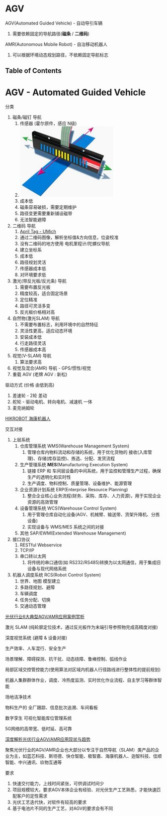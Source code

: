 # AGV

AGV(Automated Guided Vehicle) - 自动导引车辆
1. 需要依赖固定的导航路径(**磁条** / **二维码**)

AMR(Autonomous Mobile Robot) - 自治移动机器人
1. 可以根据环境动态规划路径，不依赖固定导航标志


## Table of Contents



# AGV - Automated Guided Vehicle

分类
1. 磁条/磁钉 导航
   1. 传感器 (霍尔原件，感应 N级)
   2. <img src="Pics/agv001.png" width=300>
   3. 成本低
   4. 磁条容易破损，需要定期维护
   5. 路径变更需要重新铺设磁带
   6. 无法智能避障
2. 二维码 导航
   1. [April Tag - UMich](https://april.eecs.umich.edu/software/apriltag)
   2. 通过二维码图像，解析坐标值&方向信息，位姿校准
   3. 没有二维码的地方使用 电机里程计/陀螺仪导航
   4. 建立坐标系
   5. 成本低
   6. 路径规划灵活
   7. 传感器成本低
   8. 对环境要求低
3. 激光(带反光板/反光条) 导航
   1. 需要布置反光板
   2. 精度较高，适合固定场景
   3. 定位精准
   4. 路径可灵活多变
   5. 反光板价格相对高
4. 自然物(激光SLAM) 导航
   1. 不需要布置标志，利用环境中的自然特征
   2. 灵活性更高，适应动态环境
   3. 安装成本低
   4. 行走路径灵活
   5. 传感器成本高
5. 视觉(V-SLAM) 导航
   1. 算法要求高
6. 视觉及混合(AMR) 导航 - GPS/惯性/视觉
7. 重载 AGV (老牌 AGV : 新松)



驱动方式 (价格 由低到高)
1. 差速轮 - 2轮 差动
2. 舵轮 - 驱动电机、转向电机、减速机 一体
3. 麦克纳姆轮

[HIKROBOT 海康机器人](https://www.hikrobotics.com/cn/mobilerobot/)

交互对接
1. 上层系统
   1. 仓库管理系统 WMS(Warehouse Management System)
      1. 管理仓库内物料流动和存储的系统，用于优化货物的 接收(入库管理)、存储(库存监控)、拣选、分配、发货流程
   2. 生产管理系统 **MES**(Manufacturing Execution System)
      1. 链接 ERP 和 车间层设备的中间系统，用于监控和管理生产过程，确保生产的透明化和实时性
      2. 生产调度、物料控制、质量管理、设备维护、能源管理
   3. 企业资源计划系统 ERP(Enterprise Resource Planning)
      1. 整合企业核心业务流程(财务、采购、库存、人力资源)，用于实现企业资源的高效管理
   4. 设备管理系统 WCS(Warehouse Control System)
      1. 用于管理仓库自动化设备(AGV、机械臂、输送带、货架升降机、分拣设备)
      2. 实现设备与 WMS/MES 系统之间的对接
   5. 其他 SAP/EWM(Extended Warehouse Management)
2. 接口协议
   1. RESTful Webservice
   2. TCP/IP
   3. 串口转以太网
      1. 将传统的串口通信(如 RS232/RS485)转换为以太网通信，用于集成旧设备与现代网络系统
3. 机器人调度系统 RCS(Robot Control System)
   1. 世界、地图 模型建立
   2. 多路径规划、避障
   3. 车辆调度
   4. 任务分配、切换
   5. 交通动态管理


[光伏行业6大典型AGV/AMR应用案例赏析](https://www.eet-china.com/mp/a160934.html)

激光 SLAM (纯轮廓定位技术，通过反光板作为末端引导参照物完成高精度对接)

深度视觉系统 (避障 & 设备对接)


生产效率、人车混行、安全生产

场景理解、障碍探测、抗干扰、动态绕障、鲁棒控制、弧线作业

局部区域交控管控能力(使用算法对区域内机器人行径路线进行整体性的提前规划)

机器人集群群体作业，调度、冷热度监测、实时优化作业流程、自主学习等群体智能

场地洁净技术

物料生产的 全厂跟踪、信息批次追溯、车间看板

数字孪生 可视化智能库位管理系统

5G网络的高带宽、低时延、高可靠

[深度解析光伏行业AGV/AMR应用现状与趋势](https://www.eet-china.com/mp/a164156.html)

聚焦光伏行业的AGV/AMR企业也大部分以专注于自然导航（SLAM）类产品的企业为主，如蓝芯科技、斯坦德、快仓智能、极智嘉、海康机器人、迦智科技、佳顺智能、中兴通讯、玖物互通等

要求
1. 快速交付能力，上线时间紧张，可供调试时间少
2. 项目规模较大，要求AGV本体企业有经验、对光伏生产工艺熟悉，才能快速匹配客户的定性需求
3. 光伏工艺迭代快，对软件有较高的要求
4. 基于电池片不同的生产工艺，对AGV的要求会有不同
